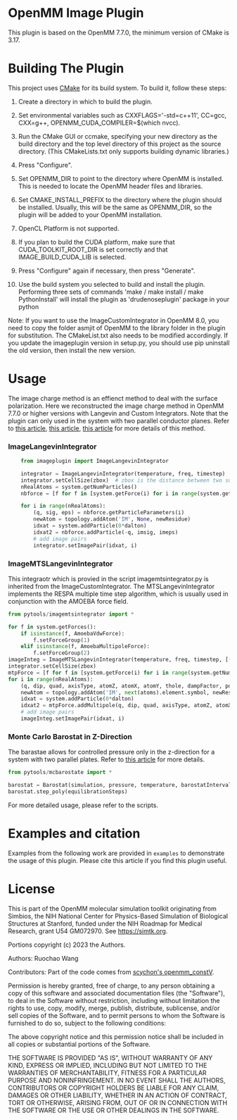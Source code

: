 OpenMM Image Plugin
=====================

This plugin is based on the OpenMM 7.7.0, the minimum version of CMake is 3.17. 

Building The Plugin
===================

This project uses [CMake](http://www.cmake.org) for its build system.  To build it, follow these
steps:

1. Create a directory in which to build the plugin.

2. Set environmental variables such as CXXFLAGS='-std=c++11', CC=gcc, CXX=g++, OPENMM_CUDA_COMPILER=$(which nvcc).

3. Run the CMake GUI or ccmake, specifying your new directory as the build directory and the top
level directory of this project as the source directory. (This CMakeLists.txt only supports building 
dynamic libraries.)

4. Press "Configure".

5. Set OPENMM_DIR to point to the directory where OpenMM is installed.  This is needed to locate
the OpenMM header files and libraries.

6. Set CMAKE_INSTALL_PREFIX to the directory where the plugin should be installed.  Usually,
this will be the same as OPENMM_DIR, so the plugin will be added to your OpenMM installation.

7. OpenCL Platform is not supported.

8. If you plan to build the CUDA platform, make sure that CUDA_TOOLKIT_ROOT_DIR is set correctly
and that IMAGE_BUILD_CUDA_LIB is selected.

9. Press "Configure" again if necessary, then press "Generate".

10. Use the build system you selected to build and install the plugin. 
Performing three sets of commands 'make / make install / make PythonInstall' will install the plugin
as 'drudenoseplugin' package in your python

Note: If you want to use the ImageCustomIntegrator in OpenMM 8.0, you need to 
copy the folder asmjit of OpenMM to the library folder in the plugin for substitution. 
The CMakeList.txt also needs to be modified accordingly. 
If you update the imageplugin version in setup.py, you should use pip uninstall the old version, 
then install the new version.

Usage
==========

The image charge method is an effienct method to deal with the surface polarization. Here we reconstructed 
the image charge method in OpenMM 7.7.0 or higher versions with Langevin and Custom Integrators. Note that 
the plugin can only used in the system with two parallel conductor planes. Refer to 
[this article](https://doi.org/10.1073/pnas.2020615118), 
[this article](https://doi.org/10.1063/5.0040172), 
[this article](https://pubs.acs.org/doi/10.1021/acs.jpcc.9b06635) for more details of this method.

### ImageLangevinIntegrator
```python
    from imageplugin import ImageLangevinIntegrator

    integrator = ImageLangevinIntegrator(temperature, freq, timestep)
    integrator.setCellSize(zbox)  # zbox is the distance between two surfaces
    nRealAtoms = system.getNumParticles()
    nbforce = [f for f in [system.getForce(i) for i in range(system.getNumForces())] if type(f) == NonbondedForce][0]

    for i in range(nRealAtoms):
        (q, sig, eps) = nbforce.getParticleParameters(i)
        newAtom = topology.addAtom('IM', None, newResidue)
        idxat = system.addParticle(0*dalton)
        idxat2 = nbforce.addParticle(-q, imsig, imeps)
        # add image pairs
        integrator.setImagePair(idxat, i)
```

### ImageMTSLangevinIntegrator

This integraotr which is provied in the script imagemtsintegrator.py is inherited from 
the ImageCustomIntegrator. The MTSLangevinIntegrator implements the RESPA multiple time 
step algorithm, which is usually used in conjunction with the AMOEBA force field.

```python
from pytools/imagemtsintegrator import *

for f in system.getForces():
    if isinstance(f, AmoebaVdwForce):
        f.setForceGroup(1)
    elif isinstance(f, AmoebaMultipoleForce):
        f.setForceGroup(2)
imageInteg = ImageMTSLangevinIntegrator(temperature, freq, timestep, [(0,4), (1,1), (2,1)])
integrator.setCellSize(zbox)
mtpForce = [f for f in [system.getForce(i) for i in range(system.getNumForces())] if type(f) == AmoebaMultipoleForce][0]
for i in range(nRealAtoms):
    (q, dip, quad, axisType, atomZ, atomX, atomY, thole, dampFactor, polarity) = mtpForce.getMultipoleParameters(i)
    newAtom = topology.addAtom('IM', next(atoms).element.symbol, newResidue)
    idxat = system.addParticle(0*dalton)
    idxat2 = mtpForce.addMultipole(q, dip, quad, axisType, atomZ, atomX, atomY, thole, dampFactor, polarity)
    # add image pairs
    imageInteg.setImagePair(idxat, i)
```

### Monte Carlo Barostat in Z-Direction

The barastae allows for controlled pressure only in the z-direction for a system with two 
parallel plates. Refer to 
[this article](https://pubs.acs.org/doi/10.1021/acs.jpcc.0c00299) for more details.
```python
from pytools/mcbarostate import *

barostat = Barostat(simulation, pressure, temperature, barostatInterval)
barostat.step_poly(equilibrationSteps)
```

For more detailed usage, please refer to the scripts.


Examples and citation
=====================

Examples from the following work are provided in `examples` to demonstrate the usage of this plugin.
Please cite this article if you find this plugin useful.


License
=======

This is part of the OpenMM molecular simulation toolkit originating from
Simbios, the NIH National Center for Physics-Based Simulation of
Biological Structures at Stanford, funded under the NIH Roadmap for
Medical Research, grant U54 GM072970. See https://simtk.org.

Portions copyright (c) 2023 the Authors.

Authors: Ruochao Wang

Contributors: 
Part of the code comes from [scychon's openmm_constV](https://github.com/scychon/openmm_constV).

Permission is hereby granted, free of charge, to any person obtaining a
copy of this software and associated documentation files (the "Software"),
to deal in the Software without restriction, including without limitation
the rights to use, copy, modify, merge, publish, distribute, sublicense,
and/or sell copies of the Software, and to permit persons to whom the
Software is furnished to do so, subject to the following conditions:

The above copyright notice and this permission notice shall be included in
all copies or substantial portions of the Software.

THE SOFTWARE IS PROVIDED "AS IS", WITHOUT WARRANTY OF ANY KIND, EXPRESS OR
IMPLIED, INCLUDING BUT NOT LIMITED TO THE WARRANTIES OF MERCHANTABILITY,
FITNESS FOR A PARTICULAR PURPOSE AND NONINFRINGEMENT. IN NO EVENT SHALL
THE AUTHORS, CONTRIBUTORS OR COPYRIGHT HOLDERS BE LIABLE FOR ANY CLAIM,
DAMAGES OR OTHER LIABILITY, WHETHER IN AN ACTION OF CONTRACT, TORT OR
OTHERWISE, ARISING FROM, OUT OF OR IN CONNECTION WITH THE SOFTWARE OR THE
USE OR OTHER DEALINGS IN THE SOFTWARE.

